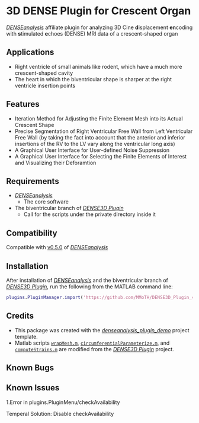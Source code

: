 # 3D DENSE Plugin for Crescent Organ
[*DENSEanalysis*](https://github.com/denseanalysis/denseanalysis) affiliate plugin for analyzing 3D Cine **d**isplacement **en**coding with **s**timulated **e**choes (DENSE) MRI data of a crescent-shaped organ

## Applications
- Right ventricle of small animals like rodent, which have a much more crescent-shaped cavity
- The heart in which the biventricular shape is sharper at the right ventricle insertion points

## Features
* Iteration Method for Adjusting the Finite Element Mesh into its Actual Crescent Shape
* Precise Segmentation of Right Ventricular Free Wall from Left Ventricular Free Wall (by taking the fact into account that the anterior and inferior insertions of the RV to the LV vary along the ventricular long axis)
* A Graphical User Interface for User-defined Noise Suppression
* A Graphical User Interface for Selecting the Finite Elements of Interest and Visualizing their Deforamtion 

## Requirements
- [*DENSEanalysis*](https://github.com/denseanalysis/denseanalysis) 
	- The core software
- The biventricular branch of [*DENSE3D Plugin*](https://github.com/suever/dense3D_plugin/tree/biventricular)
	- Call for the scripts under the private directory inside it

## Compatibility
Compatible with [v0.5.0](https://github.com/denseanalysis/denseanalysis/blob/master/CHANGELOG) of [*DENSEanalysis*](https://github.com/denseanalysis/denseanalysis)

## Installation
After installation of [*DENSEanalysis*](https://github.com/denseanalysis/denseanalysis) and the biventricular branch of [*DENSE3D Plugin*](https://github.com/suever/dense3D_plugin/tree/biventricular), run the following from the MATLAB command line:

```matlab
plugins.PluginManager.import('https://github.com/MMoTH/DENSE3D_Plugin_4CrescentOrgan')
```

## Credits
* This package was created with the [*denseanalysis_plugin_demo*](https://github.com/denseanalysis/denseanalysis_plugin_demo) project template.
* Matlab scripts [`wrapMesh.m`](wrapMesh.m), [`circumferentialParameterize.m`](circumferentialParameterize.m),  and [`computeStrains.m`](computeStrains.m) are modified from the [*DENSE3D Plugin*](https://github.com/suever/dense3D_plugin/tree/biventricular) project.

## Known Bugs

## Known Issues
1.Error in plugins.PluginMenu/checkAvailability

Temperal Solution: Disable checkAvailability
